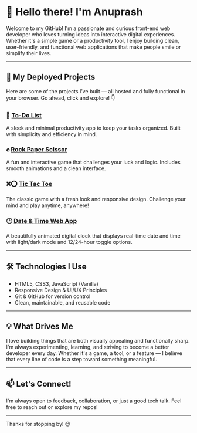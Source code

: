 # 👋 Hello there! I'm Anuprash

Welcome to my GitHub! I'm a passionate and curious front-end web developer who loves turning ideas into interactive digital experiences. Whether it's a simple game or a productivity tool, I enjoy building clean, user-friendly, and functional web applications that make people smile or simplify their lives.

---

## 🚀 My Deployed Projects

Here are some of the projects I’ve built — all hosted and fully functional in your browser. Go ahead, click and explore! 👇

### 📝 [To-Do List](https://learneranuprash.github.io/To-DoList/)
A sleek and minimal productivity app to keep your tasks organized. Built with simplicity and efficiency in mind.

### ✊ [Rock Paper Scissor](https://learneranuprash.github.io/RockPaperScissor/)
A fun and interactive game that challenges your luck and logic. Includes smooth animations and a clean interface.

### ❌⭕ [Tic Tac Toe](https://learneranuprash.github.io/TicTacToe/)
The classic game with a fresh look and responsive design. Challenge your mind and play anytime, anywhere!

### 🕒 [Date & Time Web App](https://learneranuprash.github.io/Date_And_Time/)
A beautifully animated digital clock that displays real-time date and time with light/dark mode and 12/24-hour toggle options.

---

## 🛠️ Technologies I Use
- HTML5, CSS3, JavaScript (Vanilla)
- Responsive Design & UI/UX Principles
- Git & GitHub for version control
- Clean, maintainable, and reusable code

---

## 💡 What Drives Me
I love building things that are both visually appealing and functionally sharp. I'm always experimenting, learning, and striving to become a better developer every day. Whether it's a game, a tool, or a feature — I believe that every line of code is a step toward something meaningful.

---

## 📫 Let's Connect!
I'm always open to feedback, collaboration, or just a good tech talk. Feel free to reach out or explore my repos!

---

Thanks for stopping by! 😊
